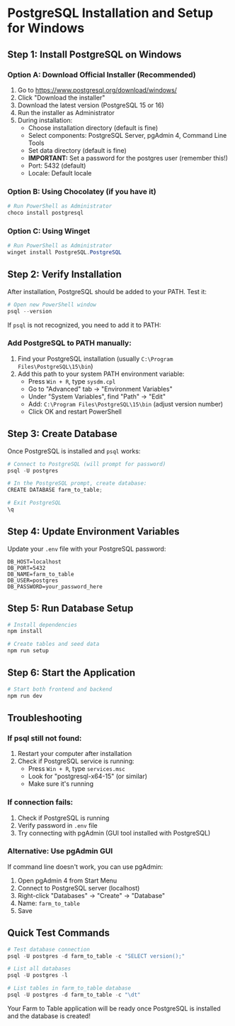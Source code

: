 # PostgreSQL Installation and Setup for Windows

## Step 1: Install PostgreSQL on Windows

### Option A: Download Official Installer (Recommended)
1. Go to https://www.postgresql.org/download/windows/
2. Click "Download the installer"
3. Download the latest version (PostgreSQL 15 or 16)
4. Run the installer as Administrator
5. During installation:
   - Choose installation directory (default is fine)
   - Select components: PostgreSQL Server, pgAdmin 4, Command Line Tools
   - Set data directory (default is fine)
   - **IMPORTANT:** Set a password for the postgres user (remember this!)
   - Port: 5432 (default)
   - Locale: Default locale

### Option B: Using Chocolatey (if you have it)
```powershell
# Run PowerShell as Administrator
choco install postgresql
```

### Option C: Using Winget
```powershell
# Run PowerShell as Administrator
winget install PostgreSQL.PostgreSQL
```

## Step 2: Verify Installation

After installation, PostgreSQL should be added to your PATH. Test it:

```powershell
# Open new PowerShell window
psql --version
```

If `psql` is not recognized, you need to add it to PATH:

### Add PostgreSQL to PATH manually:
1. Find your PostgreSQL installation (usually `C:\Program Files\PostgreSQL\15\bin`)
2. Add this path to your system PATH environment variable:
   - Press `Win + R`, type `sysdm.cpl`
   - Go to "Advanced" tab → "Environment Variables"
   - Under "System Variables", find "Path" → "Edit"
   - Add: `C:\Program Files\PostgreSQL\15\bin` (adjust version number)
   - Click OK and restart PowerShell

## Step 3: Create Database

Once PostgreSQL is installed and `psql` works:

```powershell
# Connect to PostgreSQL (will prompt for password)
psql -U postgres

# In the PostgreSQL prompt, create database:
CREATE DATABASE farm_to_table;

# Exit PostgreSQL
\q
```

## Step 4: Update Environment Variables

Update your `.env` file with your PostgreSQL password:

```env
DB_HOST=localhost
DB_PORT=5432
DB_NAME=farm_to_table
DB_USER=postgres
DB_PASSWORD=your_password_here
```

## Step 5: Run Database Setup

```powershell
# Install dependencies
npm install

# Create tables and seed data
npm run setup
```

## Step 6: Start the Application

```powershell
# Start both frontend and backend
npm run dev
```

## Troubleshooting

### If psql still not found:
1. Restart your computer after installation
2. Check if PostgreSQL service is running:
   - Press `Win + R`, type `services.msc`
   - Look for "postgresql-x64-15" (or similar)
   - Make sure it's running

### If connection fails:
1. Check if PostgreSQL is running
2. Verify password in `.env` file
3. Try connecting with pgAdmin (GUI tool installed with PostgreSQL)

### Alternative: Use pgAdmin GUI
If command line doesn't work, you can use pgAdmin:
1. Open pgAdmin 4 from Start Menu
2. Connect to PostgreSQL server (localhost)
3. Right-click "Databases" → "Create" → "Database"
4. Name: `farm_to_table`
5. Save

## Quick Test Commands

```powershell
# Test database connection
psql -U postgres -d farm_to_table -c "SELECT version();"

# List all databases
psql -U postgres -l

# List tables in farm_to_table database
psql -U postgres -d farm_to_table -c "\dt"
```

Your Farm to Table application will be ready once PostgreSQL is installed and the database is created!